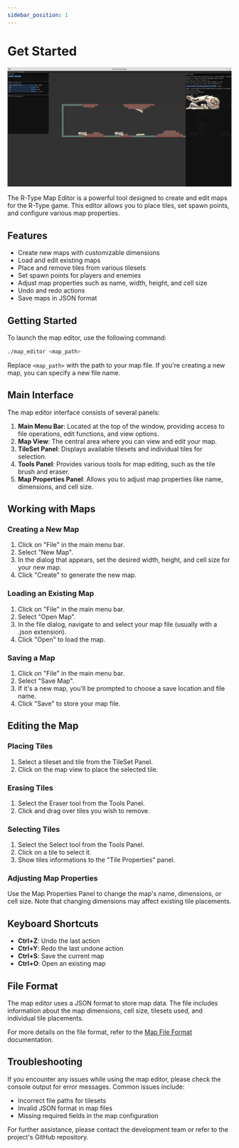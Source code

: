 ```yaml
---
sidebar_position: 1
---
```


# Get Started

![Editor Screenshoot](image.png)

The R-Type Map Editor is a powerful tool designed to create and edit maps for the R-Type game. This editor allows you to place tiles, set spawn points, and configure various map properties.

## Features

- Create new maps with customizable dimensions
- Load and edit existing maps
- Place and remove tiles from various tilesets
- Set spawn points for players and enemies
- Adjust map properties such as name, width, height, and cell size
- Undo and redo actions
- Save maps in JSON format

## Getting Started

To launch the map editor, use the following command:

```bash
./map_editor <map_path>
```


Replace `<map_path>` with the path to your map file. If you're creating a new map, you can specify a new file name.

## Main Interface

The map editor interface consists of several panels:

1. **Main Menu Bar**: Located at the top of the window, providing access to file operations, edit functions, and view options.
2. **Map View**: The central area where you can view and edit your map.
3. **TileSet Panel**: Displays available tilesets and individual tiles for selection.
4. **Tools Panel**: Provides various tools for map editing, such as the tile brush and eraser.
5. **Map Properties Panel**: Allows you to adjust map properties like name, dimensions, and cell size.

## Working with Maps

### Creating a New Map

1. Click on "File" in the main menu bar.
2. Select "New Map".
3. In the dialog that appears, set the desired width, height, and cell size for your new map.
4. Click "Create" to generate the new map.

### Loading an Existing Map

1. Click on "File" in the main menu bar.
2. Select "Open Map".
3. In the file dialog, navigate to and select your map file (usually with a .json extension).
4. Click "Open" to load the map.

### Saving a Map

1. Click on "File" in the main menu bar.
2. Select "Save Map".
3. If it's a new map, you'll be prompted to choose a save location and file name.
4. Click "Save" to store your map file.

## Editing the Map

### Placing Tiles

1. Select a tileset and tile from the TileSet Panel.
2. Click on the map view to place the selected tile.

### Erasing Tiles

1. Select the Eraser tool from the Tools Panel.
2. Click and drag over tiles you wish to remove.

### Selecting Tiles

1. Select the Select tool from the Tools Panel.
2. Click on a tile to select it.
3. Show tiles informations to the "Tile Properties" panel.

### Adjusting Map Properties

Use the Map Properties Panel to change the map's name, dimensions, or cell size. Note that changing dimensions may affect existing tile placements.

## Keyboard Shortcuts

- **Ctrl+Z**: Undo the last action
- **Ctrl+Y**: Redo the last undone action
- **Ctrl+S**: Save the current map
- **Ctrl+O**: Open an existing map

## File Format

The map editor uses a JSON format to store map data. The file includes information about the map dimensions, cell size, tilesets used, and individual tile placements.

For more details on the file format, refer to the [Map File Format](map-file-format.md) documentation.

## Troubleshooting

If you encounter any issues while using the map editor, please check the console output for error messages. Common issues include:

- Incorrect file paths for tilesets
- Invalid JSON format in map files
- Missing required fields in the map configuration

For further assistance, please contact the development team or refer to the project's GitHub repository.